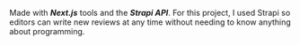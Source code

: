 
Made with ***Next.js*** tools and the ***Strapi API***. For this project, I used Strapi so editors can write new reviews at any time without needing to know anything about programming.


